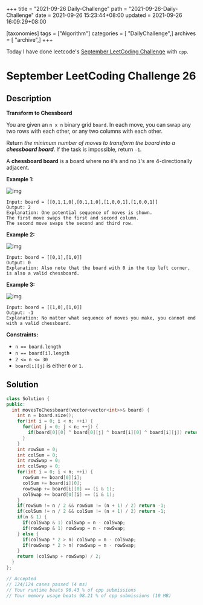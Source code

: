 +++
title = "2021-09-26 Daily-Challenge"
path = "2021-09-26-Daily-Challenge"
date = 2021-09-26 15:23:44+08:00
updated = 2021-09-26 16:09:29+08:00

[taxonomies]
tags = ["Algorithm"]
categories = [ "DailyChallenge",]
archives = [ "archive",]
+++

Today I have done leetcode's [September LeetCoding Challenge](https://leetcode.com/explore/challenge/card/september-leetcoding-challenge-2021/639/week-4-september-22nd-september-28th/3988/) with `cpp`.

<!-- more -->

# September LeetCoding Challenge 26

## Description

**Transform to Chessboard**

You are given an `n x n` binary grid `board`. In each move, you can swap any two rows with each other, or any two columns with each other.

Return *the minimum number of moves to transform the board into a **chessboard board***. If the task is impossible, return `-1`.

A **chessboard board** is a board where no `0`'s and no `1`'s are 4-directionally adjacent.

 

**Example 1:**

![img](https://assets.leetcode.com/uploads/2021/06/29/chessboard1-grid.jpg)

```
Input: board = [[0,1,1,0],[0,1,1,0],[1,0,0,1],[1,0,0,1]]
Output: 2
Explanation: One potential sequence of moves is shown.
The first move swaps the first and second column.
The second move swaps the second and third row.
```

**Example 2:**

![img](https://assets.leetcode.com/uploads/2021/06/29/chessboard2-grid.jpg)

```
Input: board = [[0,1],[1,0]]
Output: 0
Explanation: Also note that the board with 0 in the top left corner, is also a valid chessboard.
```

**Example 3:**

![img](https://assets.leetcode.com/uploads/2021/06/29/chessboard3-grid.jpg)

```
Input: board = [[1,0],[1,0]]
Output: -1
Explanation: No matter what sequence of moves you make, you cannot end with a valid chessboard.
```

 

**Constraints:**

- `n == board.length`
- `n == board[i].length`
- `2 <= n <= 30`
- `board[i][j]` is either `0` or `1`.

## Solution

``` cpp
class Solution {
public:
  int movesToChessboard(vector<vector<int>>& board) {
    int n = board.size();
    for(int i = 0; i < n; ++i) {
      for(int j = 0; j < n; ++j) {
        if(board[0][0] ^ board[0][j] ^ board[i][0] ^ board[i][j]) return - 1;
      }
    }
    int rowSum = 0;
    int colSum = 0;
    int rowSwap = 0;
    int colSwap = 0;
    for(int i = 0; i < n; ++i) {
      rowSum += board[0][i];
      colSum += board[i][0];
      rowSwap += board[i][0] == (i & 1);
      colSwap += board[0][i] == (i & 1);
    }
    if(rowSum != n / 2 && rowSum != (n + 1) / 2) return -1;
    if(colSum != n / 2 && colSum != (n + 1) / 2) return -1;
    if(n & 1) {
      if(colSwap & 1) colSwap = n - colSwap;
      if(rowSwap & 1) rowSwap = n - rowSwap;
    } else {
      if(colSwap * 2 > n) colSwap = n - colSwap;
      if(rowSwap * 2 > n) rowSwap = n - rowSwap;
    }
    return (colSwap + rowSwap) / 2;
  }
};

// Accepted
// 124/124 cases passed (4 ms)
// Your runtime beats 96.43 % of cpp submissions
// Your memory usage beats 98.21 % of cpp submissions (10 MB)
```
